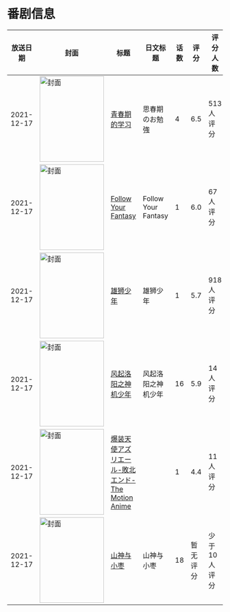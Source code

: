 # 番剧信息

|放送日期|封面|标题|日文标题|话数|评分|评分人数|
|---|---|---|---|---|---|---|
|2021-12-17|<img src="https://bangumi.tv/img/no_icon_subject.png" alt="封面" style="width:150px;height:200px;object-fit:cover;">|[青春期的学习](https://bangumi.tv/subject/354254)|思春期のお勉強|4|6.5|513人评分|
|2021-12-17|<img src="https://lain.bgm.tv/pic/cover/c/2a/0f/362687_103NB.jpg" alt="封面" style="width:150px;height:200px;object-fit:cover;">|[Follow Your Fantasy](https://bangumi.tv/subject/362711)|Follow Your Fantasy|1|6.0|67人评分|
|2021-12-17|<img src="https://lain.bgm.tv/pic/cover/c/62/e8/338424_Po7AE.jpg" alt="封面" style="width:150px;height:200px;object-fit:cover;">|[雄狮少年](https://bangumi.tv/subject/338424)|雄狮少年|1|5.7|918人评分|
|2021-12-17|<img src="https://lain.bgm.tv/pic/cover/c/97/e2/363024_9ZNEh.jpg" alt="封面" style="width:150px;height:200px;object-fit:cover;">|[风起洛阳之神机少年](https://bangumi.tv/subject/363024)|风起洛阳之神机少年|16|5.9|14人评分|
|2021-12-17|<img src="https://bangumi.tv/img/no_icon_subject.png" alt="封面" style="width:150px;height:200px;object-fit:cover;">|[爆装天使アズリエール-敗北エンド- The Motion Anime](https://bangumi.tv/subject/363254)||1|4.4|11人评分|
|2021-12-17|<img src="https://lain.bgm.tv/pic/cover/c/88/8e/487686_ovVZK.jpg" alt="封面" style="width:150px;height:200px;object-fit:cover;">|[山神与小枣](https://bangumi.tv/subject/487686)|山神与小枣|18|暂无评分|少于10人评分|

